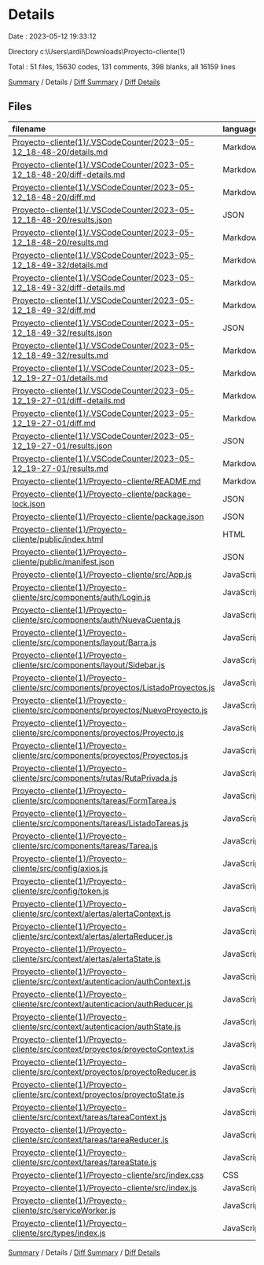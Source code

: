 # Details

Date : 2023-05-12 19:33:12

Directory c:\\Users\\ardil\\Downloads\\Proyecto-cliente(1)

Total : 51 files,  15630 codes, 131 comments, 398 blanks, all 16159 lines

[Summary](results.md) / Details / [Diff Summary](diff.md) / [Diff Details](diff-details.md)

## Files
| filename | language | code | comment | blank | total |
| :--- | :--- | ---: | ---: | ---: | ---: |
| [Proyecto-cliente(1)/.VSCodeCounter/2023-05-12_18-48-20/details.md](/Proyecto-cliente(1)/.VSCodeCounter/2023-05-12_18-48-20/details.md) | Markdown | 45 | 0 | 6 | 51 |
| [Proyecto-cliente(1)/.VSCodeCounter/2023-05-12_18-48-20/diff-details.md](/Proyecto-cliente(1)/.VSCodeCounter/2023-05-12_18-48-20/diff-details.md) | Markdown | 9 | 0 | 6 | 15 |
| [Proyecto-cliente(1)/.VSCodeCounter/2023-05-12_18-48-20/diff.md](/Proyecto-cliente(1)/.VSCodeCounter/2023-05-12_18-48-20/diff.md) | Markdown | 12 | 0 | 7 | 19 |
| [Proyecto-cliente(1)/.VSCodeCounter/2023-05-12_18-48-20/results.json](/Proyecto-cliente(1)/.VSCodeCounter/2023-05-12_18-48-20/results.json) | JSON | 1 | 0 | 0 | 1 |
| [Proyecto-cliente(1)/.VSCodeCounter/2023-05-12_18-48-20/results.md](/Proyecto-cliente(1)/.VSCodeCounter/2023-05-12_18-48-20/results.md) | Markdown | 36 | 0 | 7 | 43 |
| [Proyecto-cliente(1)/.VSCodeCounter/2023-05-12_18-49-32/details.md](/Proyecto-cliente(1)/.VSCodeCounter/2023-05-12_18-49-32/details.md) | Markdown | 50 | 0 | 6 | 56 |
| [Proyecto-cliente(1)/.VSCodeCounter/2023-05-12_18-49-32/diff-details.md](/Proyecto-cliente(1)/.VSCodeCounter/2023-05-12_18-49-32/diff-details.md) | Markdown | 14 | 0 | 6 | 20 |
| [Proyecto-cliente(1)/.VSCodeCounter/2023-05-12_18-49-32/diff.md](/Proyecto-cliente(1)/.VSCodeCounter/2023-05-12_18-49-32/diff.md) | Markdown | 17 | 0 | 7 | 24 |
| [Proyecto-cliente(1)/.VSCodeCounter/2023-05-12_18-49-32/results.json](/Proyecto-cliente(1)/.VSCodeCounter/2023-05-12_18-49-32/results.json) | JSON | 1 | 0 | 0 | 1 |
| [Proyecto-cliente(1)/.VSCodeCounter/2023-05-12_18-49-32/results.md](/Proyecto-cliente(1)/.VSCodeCounter/2023-05-12_18-49-32/results.md) | Markdown | 38 | 0 | 7 | 45 |
| [Proyecto-cliente(1)/.VSCodeCounter/2023-05-12_19-27-01/details.md](/Proyecto-cliente(1)/.VSCodeCounter/2023-05-12_19-27-01/details.md) | Markdown | 55 | 0 | 6 | 61 |
| [Proyecto-cliente(1)/.VSCodeCounter/2023-05-12_19-27-01/diff-details.md](/Proyecto-cliente(1)/.VSCodeCounter/2023-05-12_19-27-01/diff-details.md) | Markdown | 14 | 0 | 6 | 20 |
| [Proyecto-cliente(1)/.VSCodeCounter/2023-05-12_19-27-01/diff.md](/Proyecto-cliente(1)/.VSCodeCounter/2023-05-12_19-27-01/diff.md) | Markdown | 17 | 0 | 7 | 24 |
| [Proyecto-cliente(1)/.VSCodeCounter/2023-05-12_19-27-01/results.json](/Proyecto-cliente(1)/.VSCodeCounter/2023-05-12_19-27-01/results.json) | JSON | 1 | 0 | 0 | 1 |
| [Proyecto-cliente(1)/.VSCodeCounter/2023-05-12_19-27-01/results.md](/Proyecto-cliente(1)/.VSCodeCounter/2023-05-12_19-27-01/results.md) | Markdown | 39 | 0 | 7 | 46 |
| [Proyecto-cliente(1)/Proyecto-cliente/README.md](/Proyecto-cliente(1)/Proyecto-cliente/README.md) | Markdown | 37 | 0 | 32 | 69 |
| [Proyecto-cliente(1)/Proyecto-cliente/package-lock.json](/Proyecto-cliente(1)/Proyecto-cliente/package-lock.json) | JSON | 13,547 | 0 | 1 | 13,548 |
| [Proyecto-cliente(1)/Proyecto-cliente/package.json](/Proyecto-cliente(1)/Proyecto-cliente/package.json) | JSON | 35 | 0 | 1 | 36 |
| [Proyecto-cliente(1)/Proyecto-cliente/public/index.html](/Proyecto-cliente(1)/Proyecto-cliente/public/index.html) | HTML | 22 | 0 | 1 | 23 |
| [Proyecto-cliente(1)/Proyecto-cliente/public/manifest.json](/Proyecto-cliente(1)/Proyecto-cliente/public/manifest.json) | JSON | 25 | 0 | 1 | 26 |
| [Proyecto-cliente(1)/Proyecto-cliente/src/App.js](/Proyecto-cliente(1)/Proyecto-cliente/src/App.js) | JavaScript | 35 | 1 | 5 | 41 |
| [Proyecto-cliente(1)/Proyecto-cliente/src/components/auth/Login.js](/Proyecto-cliente(1)/Proyecto-cliente/src/components/auth/Login.js) | JavaScript | 77 | 8 | 20 | 105 |
| [Proyecto-cliente(1)/Proyecto-cliente/src/components/auth/NuevaCuenta.js](/Proyecto-cliente(1)/Proyecto-cliente/src/components/auth/NuevaCuenta.js) | JavaScript | 117 | 10 | 23 | 150 |
| [Proyecto-cliente(1)/Proyecto-cliente/src/components/layout/Barra.js](/Proyecto-cliente(1)/Proyecto-cliente/src/components/layout/Barra.js) | JavaScript | 21 | 2 | 10 | 33 |
| [Proyecto-cliente(1)/Proyecto-cliente/src/components/layout/Sidebar.js](/Proyecto-cliente(1)/Proyecto-cliente/src/components/layout/Sidebar.js) | JavaScript | 16 | 0 | 4 | 20 |
| [Proyecto-cliente(1)/Proyecto-cliente/src/components/proyectos/ListadoProyectos.js](/Proyecto-cliente(1)/Proyecto-cliente/src/components/proyectos/ListadoProyectos.js) | JavaScript | 37 | 5 | 13 | 55 |
| [Proyecto-cliente(1)/Proyecto-cliente/src/components/proyectos/NuevoProyecto.js](/Proyecto-cliente(1)/Proyecto-cliente/src/components/proyectos/NuevoProyecto.js) | JavaScript | 62 | 9 | 17 | 88 |
| [Proyecto-cliente(1)/Proyecto-cliente/src/components/proyectos/Proyecto.js](/Proyecto-cliente(1)/Proyecto-cliente/src/components/proyectos/Proyecto.js) | JavaScript | 23 | 3 | 5 | 31 |
| [Proyecto-cliente(1)/Proyecto-cliente/src/components/proyectos/Proyectos.js](/Proyecto-cliente(1)/Proyecto-cliente/src/components/proyectos/Proyectos.js) | JavaScript | 28 | 2 | 8 | 38 |
| [Proyecto-cliente(1)/Proyecto-cliente/src/components/rutas/RutaPrivada.js](/Proyecto-cliente(1)/Proyecto-cliente/src/components/rutas/RutaPrivada.js) | JavaScript | 18 | 1 | 6 | 25 |
| [Proyecto-cliente(1)/Proyecto-cliente/src/components/tareas/FormTarea.js](/Proyecto-cliente(1)/Proyecto-cliente/src/components/tareas/FormTarea.js) | JavaScript | 75 | 15 | 18 | 108 |
| [Proyecto-cliente(1)/Proyecto-cliente/src/components/tareas/ListadoTareas.js](/Proyecto-cliente(1)/Proyecto-cliente/src/components/tareas/ListadoTareas.js) | JavaScript | 46 | 5 | 10 | 61 |
| [Proyecto-cliente(1)/Proyecto-cliente/src/components/tareas/Tarea.js](/Proyecto-cliente(1)/Proyecto-cliente/src/components/tareas/Tarea.js) | JavaScript | 63 | 6 | 13 | 82 |
| [Proyecto-cliente(1)/Proyecto-cliente/src/config/axios.js](/Proyecto-cliente(1)/Proyecto-cliente/src/config/axios.js) | JavaScript | 5 | 0 | 2 | 7 |
| [Proyecto-cliente(1)/Proyecto-cliente/src/config/token.js](/Proyecto-cliente(1)/Proyecto-cliente/src/config/token.js) | JavaScript | 9 | 0 | 2 | 11 |
| [Proyecto-cliente(1)/Proyecto-cliente/src/context/alertas/alertaContext.js](/Proyecto-cliente(1)/Proyecto-cliente/src/context/alertas/alertaContext.js) | JavaScript | 3 | 0 | 2 | 5 |
| [Proyecto-cliente(1)/Proyecto-cliente/src/context/alertas/alertaReducer.js](/Proyecto-cliente(1)/Proyecto-cliente/src/context/alertas/alertaReducer.js) | JavaScript | 15 | 0 | 1 | 16 |
| [Proyecto-cliente(1)/Proyecto-cliente/src/context/alertas/alertaState.js](/Proyecto-cliente(1)/Proyecto-cliente/src/context/alertas/alertaState.js) | JavaScript | 35 | 2 | 8 | 45 |
| [Proyecto-cliente(1)/Proyecto-cliente/src/context/autenticacion/authContext.js](/Proyecto-cliente(1)/Proyecto-cliente/src/context/autenticacion/authContext.js) | JavaScript | 3 | 0 | 2 | 5 |
| [Proyecto-cliente(1)/Proyecto-cliente/src/context/autenticacion/authReducer.js](/Proyecto-cliente(1)/Proyecto-cliente/src/context/autenticacion/authReducer.js) | JavaScript | 42 | 0 | 2 | 44 |
| [Proyecto-cliente(1)/Proyecto-cliente/src/context/autenticacion/authState.js](/Proyecto-cliente(1)/Proyecto-cliente/src/context/autenticacion/authState.js) | JavaScript | 103 | 7 | 20 | 130 |
| [Proyecto-cliente(1)/Proyecto-cliente/src/context/proyectos/proyectoContext.js](/Proyecto-cliente(1)/Proyecto-cliente/src/context/proyectos/proyectoContext.js) | JavaScript | 3 | 0 | 2 | 5 |
| [Proyecto-cliente(1)/Proyecto-cliente/src/context/proyectos/proyectoReducer.js](/Proyecto-cliente(1)/Proyecto-cliente/src/context/proyectos/proyectoReducer.js) | JavaScript | 53 | 0 | 2 | 55 |
| [Proyecto-cliente(1)/Proyecto-cliente/src/context/proyectos/proyectoState.js](/Proyecto-cliente(1)/Proyecto-cliente/src/context/proyectos/proyectoState.js) | JavaScript | 114 | 8 | 21 | 143 |
| [Proyecto-cliente(1)/Proyecto-cliente/src/context/tareas/tareaContext.js](/Proyecto-cliente(1)/Proyecto-cliente/src/context/tareas/tareaContext.js) | JavaScript | 3 | 0 | 2 | 5 |
| [Proyecto-cliente(1)/Proyecto-cliente/src/context/tareas/tareaReducer.js](/Proyecto-cliente(1)/Proyecto-cliente/src/context/tareas/tareaReducer.js) | JavaScript | 51 | 0 | 1 | 52 |
| [Proyecto-cliente(1)/Proyecto-cliente/src/context/tareas/tareaState.js](/Proyecto-cliente(1)/Proyecto-cliente/src/context/tareas/tareaState.js) | JavaScript | 104 | 9 | 20 | 133 |
| [Proyecto-cliente(1)/Proyecto-cliente/src/index.css](/Proyecto-cliente(1)/Proyecto-cliente/src/index.css) | CSS | 333 | 4 | 26 | 363 |
| [Proyecto-cliente(1)/Proyecto-cliente/src/index.js](/Proyecto-cliente(1)/Proyecto-cliente/src/index.js) | JavaScript | 7 | 3 | 3 | 13 |
| [Proyecto-cliente(1)/Proyecto-cliente/src/serviceWorker.js](/Proyecto-cliente(1)/Proyecto-cliente/src/serviceWorker.js) | JavaScript | 92 | 31 | 13 | 136 |
| [Proyecto-cliente(1)/Proyecto-cliente/src/types/index.js](/Proyecto-cliente(1)/Proyecto-cliente/src/types/index.js) | JavaScript | 22 | 0 | 3 | 25 |

[Summary](results.md) / Details / [Diff Summary](diff.md) / [Diff Details](diff-details.md)